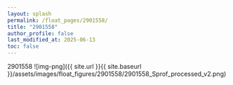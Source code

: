 ```yaml
---
layout: splash
permalink: /float_pages/2901558/
title: "2901558"
author_profile: false
last_modified_at: 2025-06-13
toc: false
---
```

 
2901558
![img-png]({{ site.url }}{{ site.baseurl }}/assets/images/float_figures/2901558/2901558_Sprof_processed_v2.png)